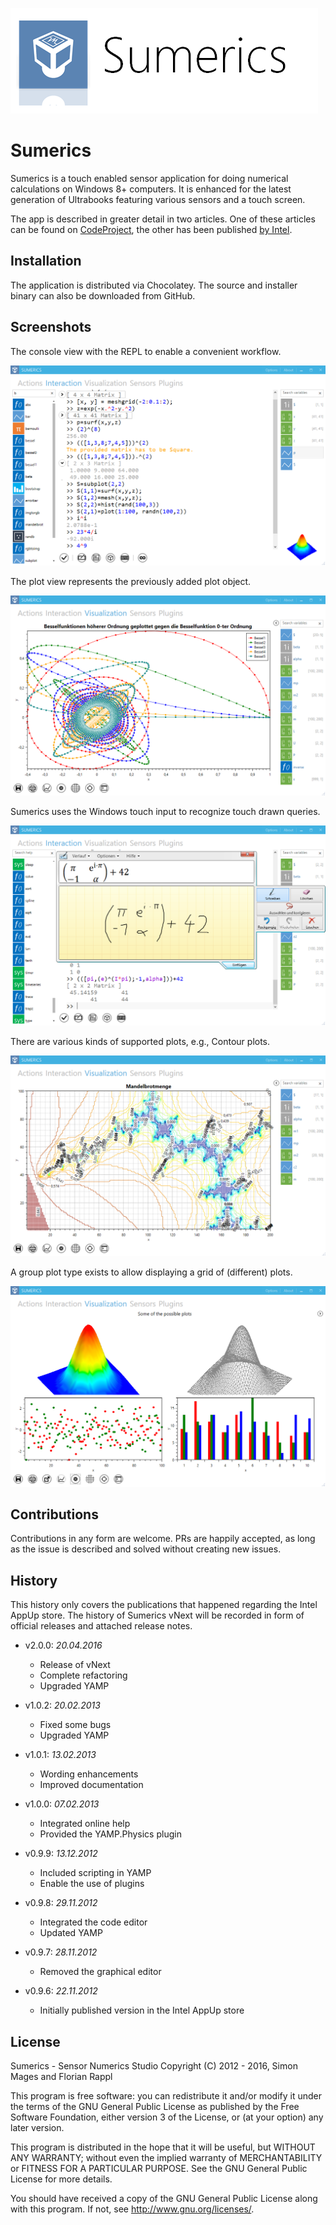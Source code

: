 ![Sumerics Logo](images/logo_wide.png)

# Sumerics

Sumerics is a touch enabled sensor application for doing numerical calculations on Windows 8+ computers. It is enhanced for the latest generation of Ultrabooks featuring various sensors and a touch screen.

The app is described in greater detail in two articles. One of these articles can be found on [CodeProject](http://www.codeproject.com/Articles/472698/Sumerics), the other has been published [by Intel](https://software.intel.com/en-us/articles/sumerics-case-study).

## Installation

The application is distributed via Chocolatey. The source and installer binary can also be downloaded from GitHub.

## Screenshots

The console view with the REPL to enable a convenient workflow.

![Console](images/console.png)

The plot view represents the previously added plot object.

![Plots of Bessel Function](images/bessel.png)

Sumerics uses the Windows touch input to recognize touch drawn queries.

![Interface to Match Query Drawing](images/input.png)

There are various kinds of supported plots, e.g., Contour plots.

![Contour Plot of the Mandelbrot Set](images/mandelbrot.png)

A group plot type exists to allow displaying a grid of (different) plots.

![Various Plots](images/plotting.png)

## Contributions

Contributions in any form are welcome. PRs are happily accepted, as long as the issue is described and solved without creating new issues.

## History

This history only covers the publications that happened regarding the Intel AppUp store. The history of Sumerics vNext will be recorded in form of official releases and attached release notes.

* v2.0.0: *20.04.2016*
  - Release of vNext
  - Complete refactoring
  - Upgraded YAMP

* v1.0.2: *20.02.2013*
  - Fixed some bugs
  - Upgraded YAMP

* v1.0.1: *13.02.2013*
  - Wording enhancements
  - Improved documentation

* v1.0.0: *07.02.2013*
  - Integrated online help
  - Provided the YAMP.Physics plugin

* v0.9.9: *13.12.2012*
  - Included scripting in YAMP
  - Enable the use of plugins

* v0.9.8: *29.11.2012*
  - Integrated the code editor
  - Updated YAMP

* v0.9.7: *28.11.2012*
  - Removed the graphical editor

* v0.9.6: *22.11.2012*
  - Initially published version in the Intel AppUp store

## License

Sumerics - Sensor Numerics Studio
Copyright (C) 2012 - 2016, Simon Mages and Florian Rappl

This program is free software: you can redistribute it and/or modify it under the terms of the GNU General Public License as published by the Free Software Foundation, either version 3 of the License, or (at your option) any later version.

This program is distributed in the hope that it will be useful, but WITHOUT ANY WARRANTY; without even the implied warranty of MERCHANTABILITY or FITNESS FOR A PARTICULAR PURPOSE. See the GNU General Public License for more details.

You should have received a copy of the GNU General Public License along with this program.  If not, see <http://www.gnu.org/licenses/>.